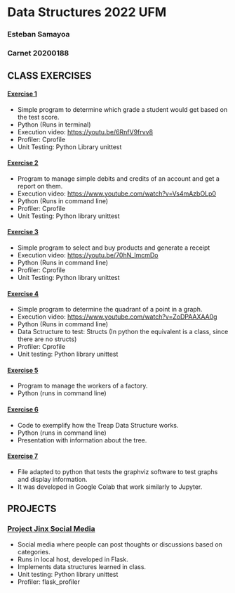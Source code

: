 # Data Structures 2022 UFM 

### Esteban Samayoa
### Carnet 20200188 

## CLASS EXERCISES

#### [Exercise 1](https://github.com/estebansamayoa1/data.structures/tree/main/E1)
- Simple program to determine which grade a student would get based on the test score. 
- Python (Runs in terminal)
- Execution video: https://youtu.be/6RnfV9frvv8
- Profiler: Cprofile
- Unit Testing: Python Library unittest

#### [Exercise 2](https://github.com/estebansamayoa1/data.structures/tree/main/E2)
- Program to manage simple debits and credits of an account and get a report on them.
- Execution video: https://www.youtube.com/watch?v=Vs4mAzbOLp0
- Python (Runs in command line)
- Profiler: Cprofile
- Unit Testing: Python library unittest

#### [Exercise 3](https://github.com/estebansamayoa1/data.structures/tree/main/E3)
- Simple program to select and buy products and generate a receipt
- Execution video: https://youtu.be/70hN_lmcmDo
- Python (Runs in command line)
- Profiler: Cprofile
- Unit Testing: Python library unittest

#### [Exercise 4](https://github.com/estebansamayoa1/data.structures/tree/main/E4)
- Simple program to determine the quadrant of a point in a graph. 
- Execution video: https://www.youtube.com/watch?v=ZoDPAAXAA0g 
- Python (Runs in command line)
- Data Sctructure to test: Structs (In python the equivalent is a class, since there are no structs)
- Profiler: Cprofile
- Unit testing: Python library unittest

#### [Exercise 5](https://github.com/estebansamayoa1/data.structures/tree/main/E5)
- Program to manage the workers of a factory. 
- Python (runs in command line)

#### [Exercise 6](https://github.com/estebansamayoa1/data.structures/tree/main/E6%20Trees)
- Code to exemplify how the Treap Data Structure works.
- Python (runs in command line)
- Presentation with information about the tree. 

#### [Exercise 7](https://github.com/estebansamayoa1/data.structures/tree/main/E7)
- File adapted to python that tests the graphviz software to test graphs and display information.
- It was developed in Google Colab that work similarly to Jupyter. 

## PROJECTS

### [Project Jinx Social Media](https://github.com/nickolasnolte1/Proyecto-Estructura-de-Datos-2.0)
- Social media where people can post thoughts or discussions based on categories.
- Runs in local host, developed in Flask.
- Implements data structures learned in class. 
- Unit testing: Python library unittest
- Profiler: flask_profiler



 
